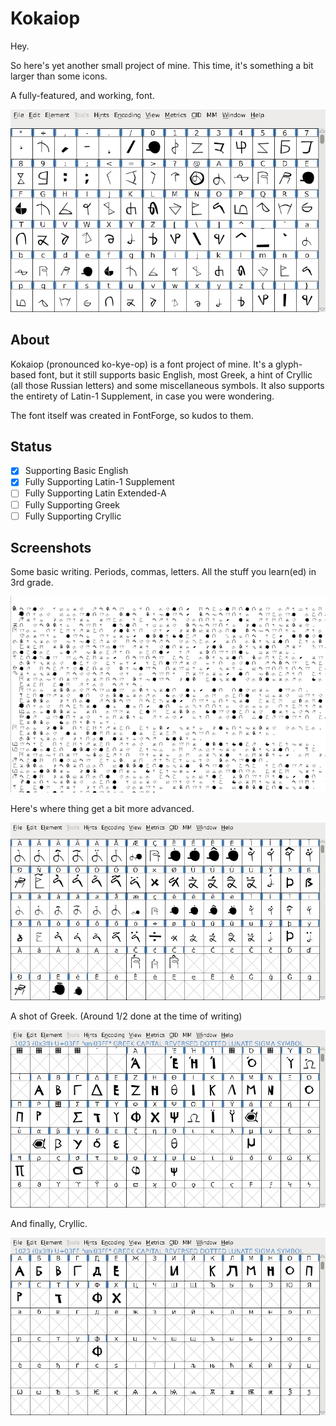 # Kokaiop


Hey.

So here's yet another small project of mine.
This time, it's something a bit larger than some icons.

A fully-featured, and working, font.

![Kokaiop Glyphs](Screenshots/kokaiop1.png)


## About

Kokaiop \(pronounced ko-kye-op) is a font project of mine.  It's a glyph-based font, but it still supports basic English, most Greek, a hint of Cryllic \(all those Russian letters) and some miscellaneous symbols.  It also supports the entirety of Latin-1 Supplement, in case you were wondering.

The font itself was created in FontForge, so kudos to them.

## Status

- [x] Supporting Basic English
- [x] Fully Supporting Latin-1 Supplement
- [ ] Fully Supporting Latin Extended-A
- [ ] Fully Supporting Greek
- [ ] Fully Supporting Cryllic

## Screenshots

Some basic writing.  Periods, commas, letters.  All the stuff you learn(ed) in 3rd grade.

![Kokaiop Basics](Screenshots/kokaiop2.png)

Here's where thing get a bit more advanced.

![Kokaiop Latin-1 Supplement / Latin Extended-A](Screenshots/kokaiop3.png)

A shot of Greek. (Around 1/2 done at the time of writing)

![Kokaiop Greek](Screenshots/kokaiop4.png)

And finally, Cryllic.

![Kokaiop Cryllic](Screenshots/kokaiop5.png)

